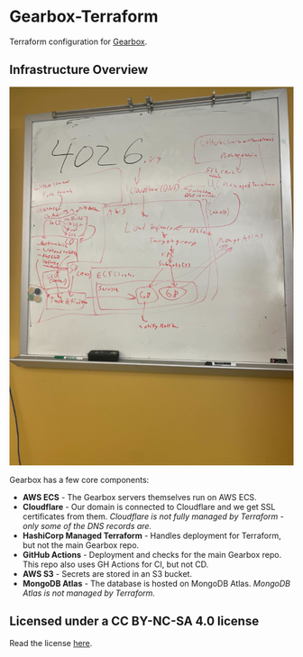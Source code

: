 # Gearbox-Terraform

Terraform configuration for [Gearbox](https://github.com/Decatur-Robotics/Gearbox).

## Infrastructure Overview

![Infrastructure Diagram](GearboxInfrastructure.jpg)

Gearbox has a few core components:

- **AWS ECS** - The Gearbox servers themselves run on AWS ECS.
- **Cloudflare** - Our domain is connected to Cloudflare and we get SSL certificates from them. _Cloudflare is not fully managed by Terraform - only some of the DNS records are._
- **HashiCorp Managed Terraform** - Handles deployment for Terraform, but not the main Gearbox repo.
- **GitHub Actions** - Deployment and checks for the main Gearbox repo. This repo also uses GH Actions for CI, but not CD.
- **AWS S3** - Secrets are stored in an S3 bucket.
- **MongoDB Atlas** - The database is hosted on MongoDB Atlas. _MongoDB Atlas is not managed by Terraform._

## Licensed under a CC BY-NC-SA 4.0 license

Read the license [here](LICENSE.md).
